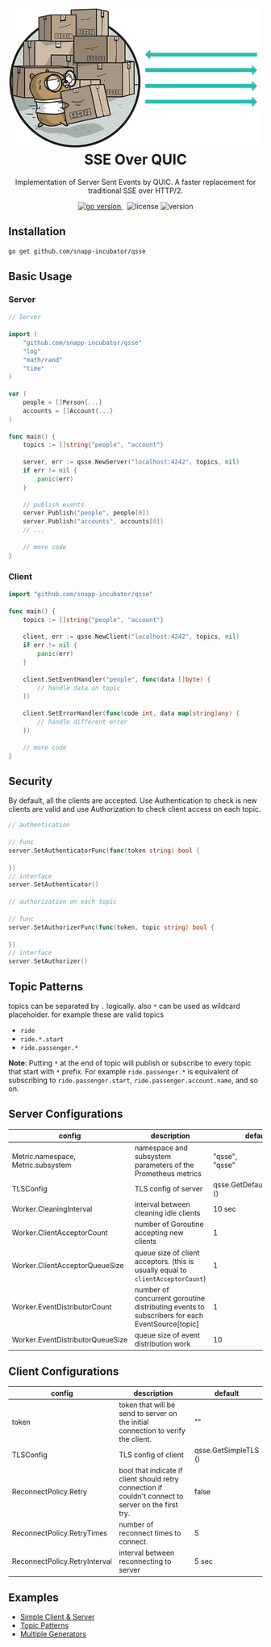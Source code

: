 <h1 align="center">
  <img alt="QSSE logo" src="assets/icon.png" width="500px"/><br/>
  SSE Over QUIC
</h1>
<p align="center">Implementation of Server Sent Events by QUIC. A faster replacement for traditional SSE over HTTP/2.</p>

<p align="center">
<a href="https://pkg.go.dev/github.com/snapp-incubator/qsse/v3?tab=doc"target="_blank">
    <img src="https://img.shields.io/badge/Go-1.18+-00ADD8?style=for-the-badge&logo=go" alt="go version" />
</a>&nbsp;
<img src="https://img.shields.io/badge/license-apache_2.0-red?style=for-the-badge&logo=none" alt="license" />

<img src="https://img.shields.io/badge/Version-1.1.8-informational?style=for-the-badge&logo=none" alt="version" />
</p>


## Installation
```bash
go get github.com/snapp-incubator/qsse
```

## Basic Usage

### Server
```Go
// Server

import (
	"github.com/snapp-incubator/qsse"
	"log"
	"math/rand"
	"time"
)

var (
    people = []Person{...}
    accounts = []Account{...}
) 

func main() {
	topics := []string{"people", "account"}

	server, err := qsse.NewServer("localhost:4242", topics, nil)
	if err != nil {
		panic(err)
	}

	// publish events
	server.Publish("people", people[0])
	server.Publish("accounts", accounts[0])
	// ...

	// more code
}
```

### Client
```Go
import "github.com/snapp-incubator/qsse"

func main() {
    topics := []string{"people", "account"}
    
    client, err := qsse.NewClient("localhost:4242", topics, nil)
    if err != nil {
        panic(err)
    }
	
    client.SetEventHandler("people", func(data []byte) {
        // handle data on topic
    })
	
    client.SetErrorHandler(func(code int, data map[string]any) { 
        // handle different error
    })
    
	// more code
}
```

## Security
By default, all the clients are accepted. Use Authentication to check is new clients are valid and use Authorization to check client access on each topic.
```Go
// authentication

// func
server.SetAuthenticatorFunc(func(token string) bool {

})
// interface
server.SetAuthenticator()

// authorization on each topic

// func
server.SetAuthorizerFunc(func(token, topic string) bool {

})
// interface
server.SetAuthorizer()
```

## Topic Patterns
topics can be separated by `.` logically. also `*` can be used as wildcard placeholder. for example these are valid topics 
- `ride`
- `ride.*.start`
- `ride.passenger.*` 

**Note**: Putting `*` at the end of topic will publish or subscribe to every topic that start with `*` prefix. For example `ride.passenger.*` is equivalent of subscribing to `ride.passenger.start`, `ride.passenger.account.name`, and so on.

## Server Configurations
| config                                 	 | description                                                                                   	| default                        	|
|------------------------------------------|-----------------------------------------------------------------------------------------------	|--------------------------------	|
| Metric.namespace, <br>Metric.subsystem 	 | namespace and subsystem parameters of the Prometheus metrics                                  	| "qsse",<br>"qsse"              	|
| TLSConfig                              	 | TLS config of server                                                                          	| qsse.GetDefaultTLSConfig<br>() 	|
| Worker.CleaningInterval                	 | interval between cleaning idle clients                                                        	| 10 sec                         	|
| Worker.ClientAcceptorCount             	 | number of Goroutine accepting new clients                                                     	| 1                              	|
| Worker.ClientAcceptorQueueSize         	 | queue size of client acceptors. (this is usually equal to `clientAcceptorCount`)              	| 1                              	|
| Worker.EventDistributorCount           	 | number of concurrent goroutine distributing events to subscribers for each EventSource[topic] 	| 1                              	|
| Worker.EventDistributorQueueSize       	 | queue size of event distribution work                                                         	| 10                             	|

## Client Configurations
| config                        	| description                                                                                          	| default                 	|
|-------------------------------	|------------------------------------------------------------------------------------------------------	|-------------------------	|
| token                         	| token that will be send to server on the initial connection to verify the client.                    	| ""                      	|
| TLSConfig                     	| TLS config of client                                                                                 	| qsse.GetSimpleTLS<br>() 	|
| ReconnectPolicy.Retry         	| bool that indicate if client should retry connection if couldn't connect to server on the first try. 	| false                   	|
| ReconnectPolicy.RetryTimes    	| number of reconnect times to connect.                                                                	| 5                       	|
| ReconnectPolicy.RetryInterval 	| interval between reconnecting to server                                                              	| 5 sec                   	|

## Examples
- [Simple Client & Server](examples/simple)
- [Topic Patterns](examples/topic-pattern)
- [Multiple Generators](examples/multiple-generators)